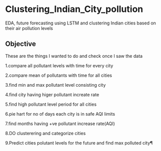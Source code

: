 # Clustering_Indian_City_pollution
EDA, future forecasting using LSTM and clustering Indian cities based on their air pollution levels


## Objective
These are the things I wanted to do and check once I saw the data
  
  1.compare all pollutant levels with time for every city
  
  2.compare mean of pollutants with time for all cities
  
  3.find min and max pollutant level consisting city
  
  4.find city having higer pollutant increate rate
  
  5.find high pollutant level period for all cities
  
  6.pie hart for no of days each city is in safe AQI limits
  
  7.find months having +ve pollutant increase rate(AQI)
  
  8.DO clusterering and categorize cities
  
  9.Predict cities polutant levels for the future and find max polluted city¶




